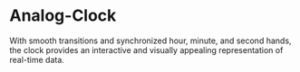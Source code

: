 # Analog-Clock
With smooth transitions and synchronized hour, minute, and second hands, the clock provides an interactive and visually appealing representation of real-time data.
